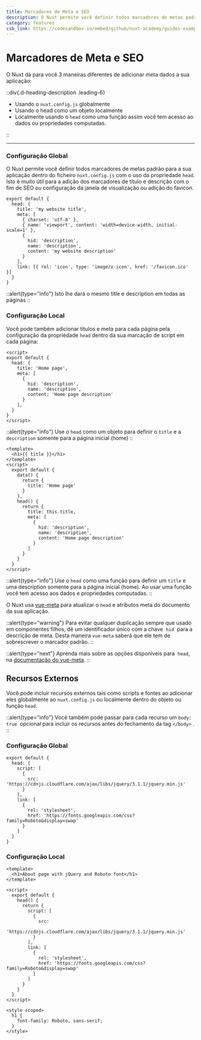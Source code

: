 ```yaml
---
title: Marcadores de Meta e SEO
description: O Nuxt permite você definir todos marcadores de metas padrão para a sua aplicação dentro do ficheiro nuxt.config.js com o uso da propriedade head. Isto é muito útil para a adição dos marcadores de título e descrição com o fim de SEO ou configuração da janela de visualização ou adição do favicon.
category: features
csb_link: https://codesandbox.io/embed/github/nuxt-academy/guides-examples/tree/master/03_features/06_meta_tags_seo?fontsize=14&hidenavigation=1&theme=dark
---
```


# Marcadores de Meta e SEO

O Nuxt dá para você 3 maneiras diferentes de adicionar meta dados a sua aplicação:

::div{.d-heading-description .leading-6}

- Usando o `nuxt.config.js` globalmente
- Usando o head como um objeto localmente
- Localmente usando o `head` como uma função assim você tem acesso ao dados ou propriedades computadas.

::

---

### Configuração Global

O Nuxt permite você definir todos marcadores de metas padrão para a sua aplicação dentro do ficheiro `nuxt.config.js` com o uso da propriedade `head`. Isto é muito útil para a adição dos marcadores de título e descrição com o fim de SEO ou configuração da janela de visualização ou adição do favicon.

```js{}[nuxt.config.js]
export default {
  head: {
    title: 'my website title',
    meta: [
      { charset: 'utf-8' },
      { name: 'viewport', content: 'width=device-width, initial-scale=1' },
      {
        hid: 'description',
        name: 'description',
        content: 'my website description'
      }
    ],
    link: [{ rel: 'icon', type: 'image/x-icon', href: '/favicon.ico' }]
  }
}
```

::alert{type="info"}
Isto lhe dará o mesmo title e description em todas as páginas
::

### Configuração Local

Você pode também adicionar títulos e meta para cada página pela configuração da propriedade `head` dentro da sua marcação de script em cada página:

```js{}[pages/index.vue]
<script>
export default {
  head: {
    title: 'Home page',
    meta: [
      {
        hid: 'description',
        name: 'description',
        content: 'Home page description'
      }
    ],
  }
}
</script>
```

::alert{type="info"}
Use o `head` como um objeto para definir o `title` e a `description` somente para a página inicial (home)
::

```html{}[pages/index.vue]
<template>
  <h1>{{ title }}</h1>
</template>
<script>
  export default {
    data() {
      return {
        title: 'Home page'
      }
    },
    head() {
      return {
        title: this.title,
        meta: [
          {
            hid: 'description',
            name: 'description',
            content: 'Home page description'
          }
        ]
      }
    }
  }
</script>
```

::alert{type="info"}
Use o `head` como uma função para definir um `title` e uma description somente para a página inicial (home). Ao usar uma função você tem acesso aos dados e propriedades computadas.
::

O Nuxt usa [vue-meta](https://vue-meta.nuxtjs.org/) para atualizar o `head` e atributos meta do documento da sua aplicação.

::alert{type="warning"}
Para evitar qualquer duplicação sempre que usado em componentes filhos, dê um identificador único com a chave  `hid`  para a descrição de meta. Desta maneira `vue-meta` saberá que ele tem de sobrescrever o marcador padrão.
::

::alert{type="next"}
Aprenda mais sobre as opções disponíveis para  `head`, na [documentação do vue-meta](https://vue-meta.nuxtjs.org/api/#metainfo-properties).
::

## Recursos Externos

Você pode incluir recursos externos tais como scripts e fontes ao adicionar eles globalmente ao `nuxt.config.js` ou localmente dentro do objeto ou função `head`.

::alert{type="info"}
Você também pode passar para cada recurso um `body: true`  opcional para incluir os recursos antes do fechamento da tag `</body>` .
::

### Configuração Global

```js{}[nuxt.config.js]
export default {
  head: {
    script: [
      {
        src: 'https://cdnjs.cloudflare.com/ajax/libs/jquery/3.1.1/jquery.min.js'
      }
    ],
    link: [
      {
        rel: 'stylesheet',
        href: 'https://fonts.googleapis.com/css?family=Roboto&display=swap'
      }
    ]
  }
}
```

### Configuração Local

```html{}[pages/index.vue]
<template>
  <h1>About page with jQuery and Roboto font</h1>
</template>

<script>
  export default {
    head() {
      return {
        script: [
          {
            src:
              'https://cdnjs.cloudflare.com/ajax/libs/jquery/3.1.1/jquery.min.js'
          }
        ],
        link: [
          {
            rel: 'stylesheet',
            href: 'https://fonts.googleapis.com/css?family=Roboto&display=swap'
          }
        ]
      }
    }
  }
</script>

<style scoped>
  h1 {
    font-family: Roboto, sans-serif;
  }
</style>
```
